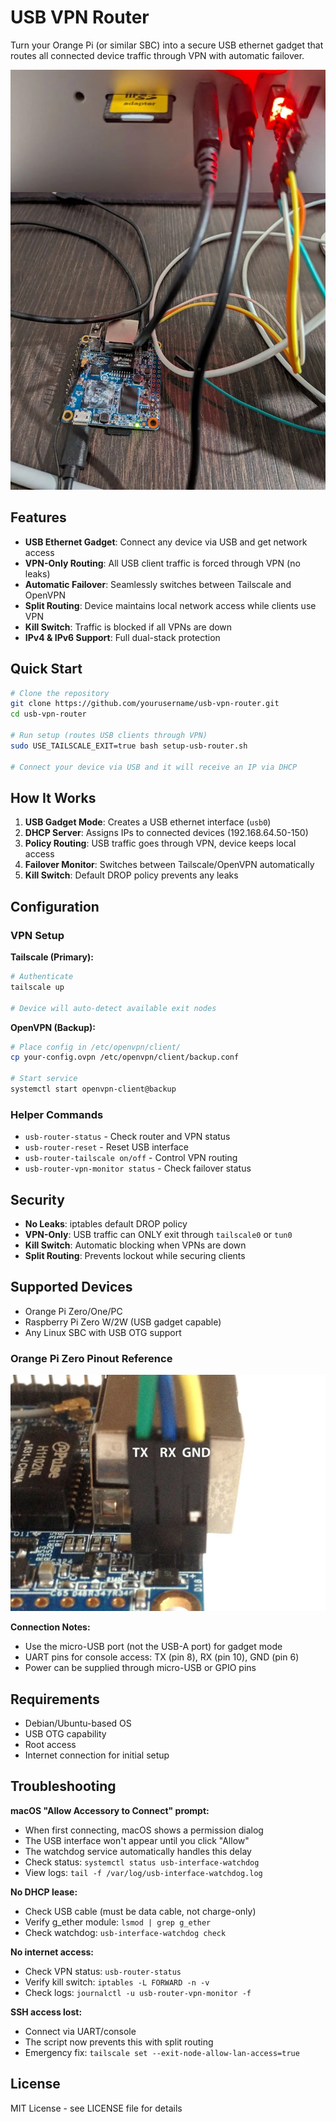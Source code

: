 # USB VPN Router

Turn your Orange Pi (or similar SBC) into a secure USB ethernet gadget that routes all connected device traffic through VPN with automatic failover.

![Orange Pi Zero USB VPN Router Setup](images/orangepi-zero-setup.webp)

## Features

- **USB Ethernet Gadget**: Connect any device via USB and get network access
- **VPN-Only Routing**: All USB client traffic is forced through VPN (no leaks)
- **Automatic Failover**: Seamlessly switches between Tailscale and OpenVPN
- **Split Routing**: Device maintains local network access while clients use VPN
- **Kill Switch**: Traffic is blocked if all VPNs are down
- **IPv4 & IPv6 Support**: Full dual-stack protection

## Quick Start

```bash
# Clone the repository
git clone https://github.com/yourusername/usb-vpn-router.git
cd usb-vpn-router

# Run setup (routes USB clients through VPN)
sudo USE_TAILSCALE_EXIT=true bash setup-usb-router.sh

# Connect your device via USB and it will receive an IP via DHCP
```

## How It Works

1. **USB Gadget Mode**: Creates a USB ethernet interface (`usb0`)
2. **DHCP Server**: Assigns IPs to connected devices (192.168.64.50-150)
3. **Policy Routing**: USB traffic goes through VPN, device keeps local access
4. **Failover Monitor**: Switches between Tailscale/OpenVPN automatically
5. **Kill Switch**: Default DROP policy prevents any leaks

## Configuration

### VPN Setup

**Tailscale (Primary):**
```bash
# Authenticate
tailscale up

# Device will auto-detect available exit nodes
```

**OpenVPN (Backup):**
```bash
# Place config in /etc/openvpn/client/
cp your-config.ovpn /etc/openvpn/client/backup.conf

# Start service
systemctl start openvpn-client@backup
```

### Helper Commands

- `usb-router-status` - Check router and VPN status
- `usb-router-reset` - Reset USB interface
- `usb-router-tailscale on/off` - Control VPN routing
- `usb-router-vpn-monitor status` - Check failover status

## Security

- **No Leaks**: iptables default DROP policy
- **VPN-Only**: USB traffic can ONLY exit through `tailscale0` or `tun0`
- **Kill Switch**: Automatic blocking when VPNs are down
- **Split Routing**: Prevents lockout while securing clients

## Supported Devices

- Orange Pi Zero/One/PC
- Raspberry Pi Zero W/2W (USB gadget capable)
- Any Linux SBC with USB OTG support

### Orange Pi Zero Pinout Reference
![Orange Pi Zero Pinout](images/pinout.webp)

**Connection Notes:**
- Use the micro-USB port (not the USB-A port) for gadget mode
- UART pins for console access: TX (pin 8), RX (pin 10), GND (pin 6)
- Power can be supplied through micro-USB or GPIO pins

## Requirements

- Debian/Ubuntu-based OS
- USB OTG capability
- Root access
- Internet connection for initial setup

## Troubleshooting

**macOS "Allow Accessory to Connect" prompt:**
- When first connecting, macOS shows a permission dialog
- The USB interface won't appear until you click "Allow"
- The watchdog service automatically handles this delay
- Check status: `systemctl status usb-interface-watchdog`
- View logs: `tail -f /var/log/usb-interface-watchdog.log`

**No DHCP lease:**
- Check USB cable (must be data cable, not charge-only)
- Verify g_ether module: `lsmod | grep g_ether`
- Check watchdog: `usb-interface-watchdog check`

**No internet access:**
- Check VPN status: `usb-router-status`
- Verify kill switch: `iptables -L FORWARD -n -v`
- Check logs: `journalctl -u usb-router-vpn-monitor -f`

**SSH access lost:**
- Connect via UART/console
- The script now prevents this with split routing
- Emergency fix: `tailscale set --exit-node-allow-lan-access=true`

## License

MIT License - see LICENSE file for details